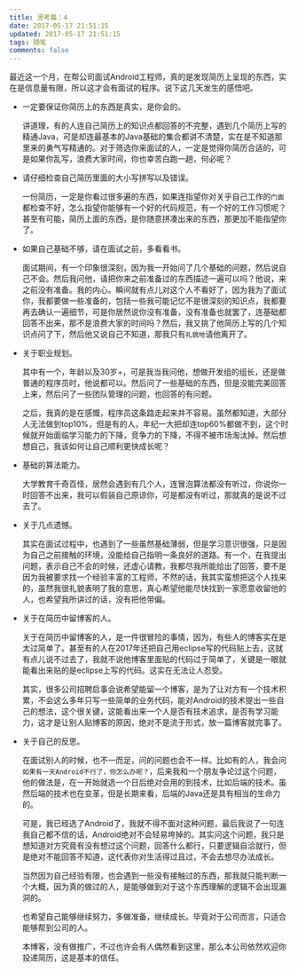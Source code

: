 ```yaml
---
title: 思考篇：4
date: 2017-05-17 21:51:15
updated: 2017-05-17 21:51:15
tags: 随笔
comments: false
---
```

最近这一个月，在帮公司面试Android工程师，真的是发现简历上呈现的东西，实在是信息量有限，所以这才会有面试的程序。说下这几天发生的感悟吧。
<!--more-->
- 一定要保证你简历上的东西是真实，是你会的。

  讲道理，有的人连自己简历上的知识点都回答的不完整，遇到几个简历上写的精通Java，可是却连最基本的Java基础的集合都讲不清楚，实在是不知道那里来的勇气写精通的。对于筛选你来面试的人，一定是觉得你简历合适的，可是如果你乱写，浪费大家时间，你也幸苦白跑一趟，何必呢？
- 请仔细检查自己简历里面的大小写拼写以及错误。

  一份简历，一定是你看过很多遍的东西，如果连指望你对关乎自己工作的``门面``都检查不好，怎么指望你能够有一个好的代码规范，有一个好的工作习惯呢？甚至有可能，简历上面的东西，是你随意拼凑出来的东西，那更加不能指望你了。

- 如果自己基础不够，请在面试之前，多看看书。

  面试期间，有一个印象很深刻，因为我一开始问了几个基础的问题，然后说自己不会。然后我问他，请把你来之前准备过的东西描述一遍可以吗？他说，来之前没有准备。我的内心。瞬间就有点儿对这个人不看好了，因为我为了面试你，我都要做一些准备的，包括一些我可能记忆不是很深刻的知识点，我都要再去确认一遍细节，可是你居然说你没有准备，没有准备也就罢了，连基础都回答不出来，那不是浪费大家的时间吗？然后，我又挑了他简历上写的几个知识点问了下，然后他又说自己不知道，那我只有``礼貌地``请他离开了。
- 关于职业规划。

  其中有一个，年龄以及30岁+，可是我当我问他，想做开发组的组长，还是做普通的程序员时，他说都可以。然后问了一些基础的东西，但是没能完美回答上来，然后问了一些团队管理的问题，也回答的有问题。

  之后，我真的是在感慨，程序员这条路走起来并不容易。虽然都知道，大部分人无法做到top10%，但是有的人，年纪一大把却连top60%都做不到，这个时候就开始面临学习能力的下降，竞争力的下降，不得不被市场淘汰掉。然后想想自己，我该如何让自己顺利更快成长呢？

- 基础的算法能力。

  大学教育千奇百怪，居然会遇到有几个人，连冒泡算法都没有听过，你说你一时回答不出来，我可以假装自己原谅你，可是都没有听过，那就真的是说不过去了。
- 关于几点遗憾。

  其实在面试过程中，也遇到了一些虽然基础薄弱，但是学习意识很强，只是因为自己之前接触的环境，没能给自己指明一条良好的道路。有一个，在我提出问题，表示自己不会的时候，还虚心请教，我都尽我所能给出了回答，要不是因为我被要求找一个经验丰富的工程师，不然的话，我其实蛮想把这个人找来的，虽然我很礼貌表明了我的意思，真心希望他能尽快找到一家愿意收留他的人，也希望我所讲过的话，没有把他带偏。

- 关于在简历中留博客的人。

  关于在简历中留博客的人，是一件很冒险的事情，因为，有些人的博客实在是太过简单了。甚至有的人在2017年还把自己用eclipse写的代码贴上去，这就有点儿说不过去了，我就不说他博客里面贴的代码过于简单了，关键是一眼就能看出来贴的是eclipse上写的代码。这实在无法让人忍受。

  其实，很多公司招聘启事会说希望能留一个博客，是为了让对方有一个技术积累，不会这么多年只写一些简单的业务代码，能对Android的技术提出一些自己的想法，这个很关键，这能看出来一个人是否有技术追求，是否有学习能力，这才是让别人贴博客的原因，绝对不是流于形式，放一篇博客就完事了。
- 关于自己的反思。

  在面试别人的时候，也不一而足，问的问题也会不一样。比如有的人，我会问``如果有一天Android不行了，你怎么办呢？``，后来我和一个朋友争论过这个问题，他的做法是，在一开始就选一个日后绝对会用的到技术，比如后端的技术。虽然后端的技术也在变革，但是长期来看，后端的Java还是具有相当的生命力的。

  可是，我已经选了Android了，我就不得不面对这种问题，最后我说了一句连我自己都不信的话，Android绝对不会轻易垮掉的。其实问这个问题，我只是想知道对方究竟有没有想过这个问题，回答什么都行，只要逻辑自洽就行，但是绝对不能回答不知道，这代表你对生活得过且过，不会去想尽办法成长。

  当然因为自己经验有限，也会遇到一些没有接触过的东西，那我就只能判断一个大概，因为真的做过的人，是能够做到对于这个东西理解的逻辑不会出现漏洞的。

  也希望自己能够继续努力，多做准备，继续成长。毕竟对于公司而言，只适合能够帮到公司的人。

  本博客，没有做推广，不过也许会有人偶然看到这里，那么本公司依然欢迎你投递简历，这是基本的信任。
